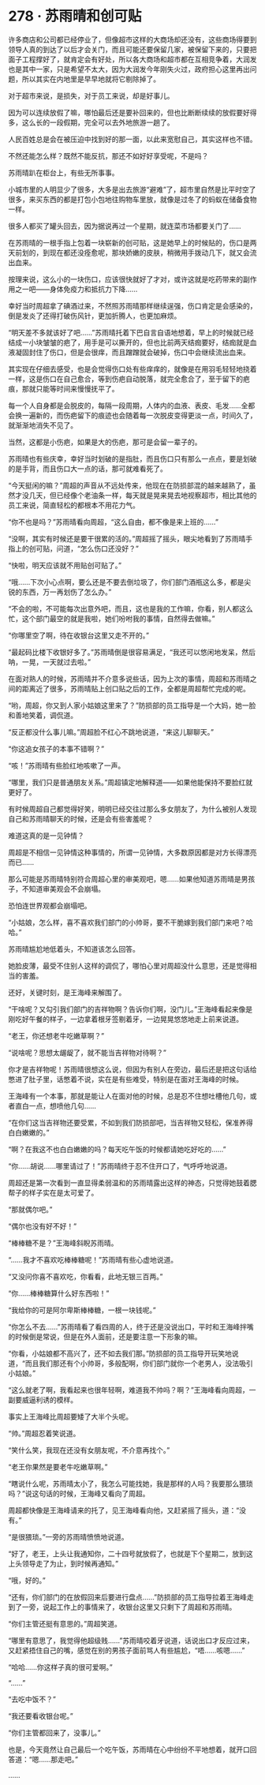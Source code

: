# 278 · 苏雨晴和创可贴

许多商店和公司都已经停业了，但像超市这样的大商场却还没有，这些商场得要到领导人真的到达了以后才会关门，而且可能还要保留几家，被保留下来的，只要把面子工程撑好了，就肯定会有好处，所以各大商场和超市都在互相竞争着，大润发也是其中一家，只是希望不太大，因为大润发今年刚失火过，政府担心这里再出问题，所以其实在内地里是早早地就将它剔除掉了。

对于超市来说，是损失，对于员工来说，却是好事儿。

因为可以连续放假了嘛，哪怕最后还是要补回来的，但也比断断续续的放假要好得多，这么长的一段假期，完全可以去外地旅游一趟了。

人民百姓总是会在被压迫中找到好的那一面，以此来宽慰自己，其实这样也不错。

不然还能怎么样？既然不能反抗，那还不如好好享受呢，不是吗？

苏雨晴趴在柜台上，有些无所事事。

小城市里的人明显少了很多，大多是出去旅游“避难”了，超市里自然是比平时空了很多，来买东西的都是打包小包地往购物车里放，就像是过冬了的蚂蚁在储备食物一样。

很多人都买了罐头回去，因为据说再过一个星期，就连菜市场都要关门了……

在苏雨晴的一根手指上包着一块崭新的创可贴，这是她早上的时候贴的，伤口是两天前划的，到现在都还没痊愈呢，那块娇嫩的皮肤，稍微用手拨动几下，就又会流出血来。

按理来说，这么小的一块伤口，应该很快就好了才对，或许这就是吃药带来的副作用之一吧——身体免疫力和抵抗力下降……

幸好当时周超拿了碘酒过来，不然照苏雨晴那样继续逞强，伤口肯定是会感染的，倒是发炎了还得打破伤风针，更加折腾人，也更加麻烦。

“明天差不多就该好了吧……”苏雨晴托着下巴自言自语地想着，早上的时候就已经结成一小块皱皱的疤了，用手是可以撕开的，但也比前两天结痂要好，结痂就是血液凝固封住了伤口，但是会很痒，而且蹭蹭就会破掉，伤口中会继续流出血来。

其实现在仔细去感受，也是会觉得伤口处有些痒痒的，就像是在用羽毛轻轻地挠着一样，这是伤口在自己愈合，等到伤疤自动脱落，就完全愈合了，至于留下的疤痕，那就只能等时间来慢慢抚平了。

每一个人自身都是会脱皮的，每隔一段周期，人体内的血液、表皮、毛发……全都会换一遍新的，而伤疤留下的痕迹也会随着每一次脱皮变得更淡一点，时间久了，就渐渐地消失不见了。

当然，这都是小伤疤，如果是大的伤疤，那可是会留一辈子的。

苏雨晴也有些庆幸，幸好当时划破的是指肚，而且伤口只有那么一点点，要是划破的是手背，而且伤口大一点的话，那可就难看死了。

“今天挺闲的嘛？”周超的声音从不远处传来，他现在在防损部混的越来越熟了，虽然才没几天，但已经像个老油条一样，每天就是晃来晃去地视察超市，相比其他的员工来说，简直轻松的都根本不用花力气。

“你不也是吗？”苏雨晴看向周超，“这么自由，都不像是来上班的……”

“没啊，其实有时候还是要干很累的活的。”周超摇了摇头，眼尖地看到了苏雨晴手指上的创可贴，问道，“怎么伤口还没好？”

“快啦，明天应该就不用贴创可贴了。”

“哦……下次小心点啊，要么还是不要去倒垃圾了，你们部门酒瓶这么多，都是尖锐的东西，万一再划伤了怎么办。”

“不会的啦，不可能每次出意外吧，而且，这也是我的工作嘛，你看，别人都这么忙，这个部门最空的就是我啦，她们吩咐我的事情，自然得去做嘛。”

“你哪里空了啊，待在收银台这里又走不开的。”

“最起码比楼下收银好多了。”苏雨晴倒是很容易满足，“我还可以悠闲地发呆，然后呐，一晃，一天就过去啦。”

在面对熟人的时候，苏雨晴并不介意多说些话，因为上次的事情，周超和苏雨晴之间的距离近了很多，苏雨晴贴上创口贴之后的工作，全都是周超帮忙完成的呢。

“哟，周超，你又到人家小姑娘这里来了？”防损部的员工指导是一个大妈，她一脸和善地笑着，调侃道。

“反正都没什么事儿嘛。”周超脸不红心不跳地说道，“来这儿聊聊天。”

“你这追女孩子的本事不错啊？”

“咳！”苏雨晴有些脸红地咳嗽了一声。

“哪里，我们只是普通朋友关系。”周超镇定地解释道——如果他能保持不要脸红就更好了。

有时候周超自己都觉得好笑，明明已经交往过那么多女朋友了，为什么被别人发现自己和苏雨晴聊天的时候，还是会有些害羞呢？

难道这真的是一见钟情？

周超是不相信一见钟情这种事情的，所谓一见钟情，大多数原因都是对方长得漂亮而已……

那么可能是苏雨晴特别符合周超心里的审美观吧，嗯……如果他知道苏雨晴是男孩子，不知道审美观会不会崩塌。

恐怕连世界观都会崩塌吧。

“小姑娘，怎么样，喜不喜欢我们部门的小帅哥，要不干脆嫁到我们部门来吧？哈哈。”

苏雨晴尴尬地低着头，不知道该怎么回答。

她脸皮薄，最受不住别人这样的调侃了，哪怕心里对周超没什么意思，还是觉得相当的害羞。

还好，关键时刻，是王海峰来解围了。

“干啥呢？又勾引我们部门的吉祥物啊？告诉你们啊，没门儿。”王海峰看起来像是刚吃好午餐的样子，一边拿着根牙签剔着牙，一边晃晃悠悠地走上前来说道。

“老王，你还想老牛吃嫩草啊？”

“说啥呢？思想太龌龊了，就不能当吉祥物对待啊？”

你才是吉祥物呢！苏雨晴很想这么说，但因为有别人在旁边，最后还是把这句话给憋进了肚子里，话憋着不说，实在是有些难受，特别是在面对王海峰的时候。

王海峰有一个本事，那就是能让人在面对他的时候，总是忍不住想吐槽他几句，或者直白一点，想喷他几句……

“在你们这当吉祥物还要受累，不如到我们防损部吧，当吉祥物又轻松，保准养得白白嫩嫩的。”

“啊？在我这不也白白嫩嫩的吗？每天吃午饭的时候都请她吃好吃的……”

“你……胡说……哪里请过了！”苏雨晴终于忍不住开口了，气呼呼地说道。

周超还是第一次看到一直显得柔弱温和的苏雨晴露出这样的神态，只觉得她鼓着腮帮子的样子实在是太可爱了。

“那就偶尔吧。”

“偶尔也没有好不好！”

“棒棒糖不是？”王海峰斜睨苏雨晴。

“……我才不喜欢吃棒棒糖呢！”苏雨晴有些心虚地说道。

“又没问你喜不喜欢吃，你看看，此地无银三百两。”

“你……棒棒糖算什么好东西啦！”

“我给你的可是阿尔卑斯棒棒糖，一根一块钱呢。”

“你怎么不去……”苏雨晴看了看四周的人，终于还是没说出口，平时和王海峰拌嘴的时候倒是常说，但是在外人面前，还是要注意一下形象的嘛。

“你看，小姑娘都不高兴了，还不如去我们那。”防损部的员工指导开玩笑地说道，“而且我们那还有个小帅哥，多般配啊，你们部门就你一个老男人，没法吸引小姑娘。”

“这么就老了啊，我看起来也很年轻啊，难道我不帅吗？啊？”王海峰看向周超，一副要威逼利诱的模样。

事实上王海峰比周超要矮了大半个头呢。

“帅。”周超忍着笑说道。

“笑什么笑，我现在还没有女朋友呢，不介意再找个。”

“老王你果然是要老牛吃嫩草啊。”

“瞎说什么呢，苏雨晴太小了，我怎么可能找她，我是那样的人吗？我要那么猥琐吗？”说这句话的时候，王海峰又看向了周超。

周超都快像是王海峰请来的托了，见王海峰看向他，又赶紧摇了摇头，道：“没有。”

“是很猥琐。”一旁的苏雨晴愤愤地说道。

“好了，老王，上头让我通知你，二十四号就放假了，也就是下个星期二，放到这上头领导走了为止，到时候再通知。”

“哦，好的。”

“还有，你们部门的在放假回来后要进行盘点……”防损部的员工指导拉着王海峰走到了一旁，说起工作上的事情来了，收银台这里又只剩下了周超和苏雨晴。

“你们主管还挺有意思的。”周超笑道。

“哪里有意思了，我觉得他超级贱……”苏雨晴咬着牙说道，话说出口才反应过来，又赶紧捂住自己的嘴，感觉在别的男孩子面前骂人有些尴尬，“唔……咳嗯……”

“哈哈……你这样子真的很可爱啊。”

“……”

“去吃中饭不？”

“我还要看收银台呢。”

“你们主管都回来了，没事儿。”

也是，今天竟然让自己最后一个吃午饭，苏雨晴在心中纷纷不平地想着，就开口回答道：“嗯……那走吧。”

……
